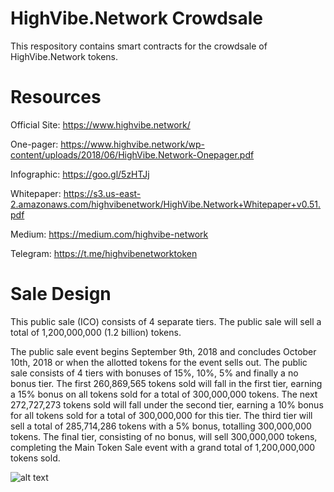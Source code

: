 HighVibe.Network Crowdsale
========================================================

This respository contains smart contracts for the crowdsale of HighVibe.Network tokens.



Resources
=========================================================

Official Site: https://www.highvibe.network/

One-pager: https://www.highvibe.network/wp-content/uploads/2018/06/HighVibe.Network-Onepager.pdf

Infographic: https://goo.gl/5zHTJj

Whitepaper: https://s3.us-east-2.amazonaws.com/highvibenetwork/HighVibe.Network+Whitepaper+v0.51.pdf

Medium: https://medium.com/highvibe-network

Telegram: https://t.me/highvibenetworktoken



Sale Design
=========================================================

This public sale (ICO) consists of 4 separate tiers. The public sale will sell a total of 1,200,000,000 (1.2 billion) tokens. 

The public sale event begins September 9th, 2018 and concludes October 10th, 2018 or when the allotted tokens for the event sells out. The public sale consists of 4 tiers with bonuses of 15%, 10%, 5% and finally a no bonus tier. The first 260,869,565 tokens sold will fall in the first tier, earning a 15% bonus on all tokens sold for a total of 300,000,000 tokens. The next 272,727,273 tokens sold will fall under the second tier, earning a 10% bonus for all tokens sold for a total of 300,000,000 for this tier. The third tier will sell a total of 285,714,286 tokens with a 5% bonus, totalling 300,000,000 tokens. The final tier, consisting of no bonus, will sell 300,000,000 tokens, completing the Main Token Sale event with a grand total of 1,200,000,000 tokens sold. 

![alt text](https://github.com/HighVibe/crowdsale-rui/blob/master/images/HighVibe%20crowdsale.png "Crowdsale Tiers")

